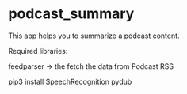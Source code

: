 # podcast_summary
This app helps you to summarize a podcast content. 



Required libraries:

feedparser -> the fetch the data from Podcast RSS 

pip3 install SpeechRecognition pydub